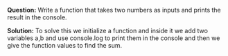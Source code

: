 **Question:** Write a function that takes two numbers as inputs and prints the result in the console.

**Solution:** To solve this we initialize a function and inside it we add two variables a,b and use console.log to print them in the console and then we give the function values to find the sum.